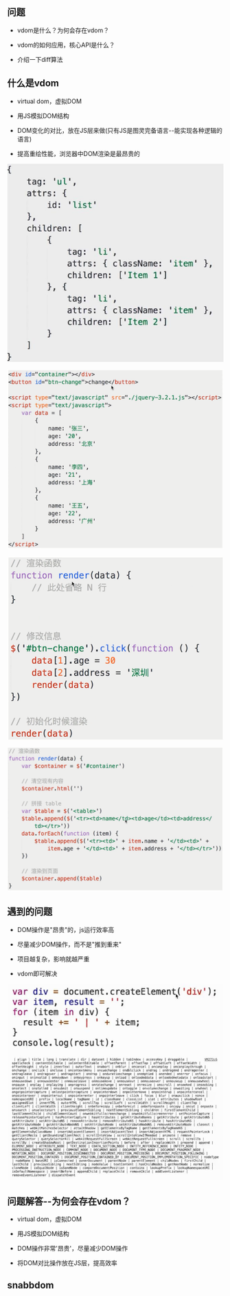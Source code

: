 ## 问题

* vdom是什么？为何会存在vdom？

* vdom的如何应用，核心API是什么？

* 介绍一下diff算法

## 什么是vdom

* virtual dom，虚拟DOM

* 用JS模拟DOM结构

* DOM变化的对比，放在JS层来做\(只有JS是图灵完备语言--能实现各种逻辑的语言\)

* 提高重绘性能，浏览器中DOM渲染是最昂贵的

![](/assets/360截图20180318184643532.jpg)

![](/assets/微信截图_20180701120835.png)

![](/assets/微信截图_20180701120811.png)

![](/assets/微信截图_20180701120725.png)



## 遇到的问题

* DOM操作是"昂贵"的，js运行效率高

* 尽量减少DOM操作，而不是"推到重来"

* 项目越复杂，影响就越严重

* vdom即可解决

![](/assets/360截图20180318203127426.jpg)

## 问题解答--为何会存在vdom？

* virtual dom，虚拟DOM

* 用JS模拟DOM结构

* DOM操作非常'昂贵'，尽量减少DOM操作

* 将DOM对比操作放在JS层，提高效率

## snabbdom



